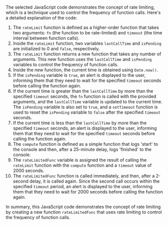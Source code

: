 The selected JavaScript code demonstrates the concept of rate limiting, which is a technique used to control the frequency of function calls. Here's a detailed explanation of the code:

1. The `rateLimit` function is defined as a higher-order function that takes two arguments: `fn` (the function to be rate-limited) and `timeout` (the time interval between function calls).
2. Inside the `rateLimit` function, two variables `lastCallTime` and `isPending` are initialized to 0 and `false`, respectively.
3. The `rateLimit` function returns a new function that takes any number of arguments. This new function uses the `lastCallTime` and `isPending` variables to control the frequency of function calls.
4. Inside the new function, the current time is obtained using `Date.now()`.
5. If the `isPending` variable is `true`, an alert is displayed to the user, informing them that they need to wait for the specified `timeout` seconds before calling the function again.
6. If the current time is greater than the `lastCallTime` by more than the specified `timeout` seconds, the `fn` function is called with the provided arguments, and the `lastCallTime` variable is updated to the current time. The `isPending` variable is also set to `true`, and a `setTimeout` function is used to reset the `isPending` variable to `false` after the specified `timeout` seconds.
7. If the current time is less than the `lastCallTime` by more than the specified `timeout` seconds, an alert is displayed to the user, informing them that they need to wait for the specified `timeout` seconds before calling the function again.
8. The `compute` function is defined as a simple function that logs 'start' to the console and then, after a 25-minute delay, logs 'finished' to the console.
9. The `rateLimitedFunc` variable is assigned the result of calling the `rateLimit` function with the `compute` function and a `timeout` value of 2000 seconds.
10. The `rateLimitedFunc` function is called immediately, and then, after a 2-second delay, it is called again. Since the second call occurs within the specified `timeout` period, an alert is displayed to the user, informing them that they need to wait for 2000 seconds before calling the function again.

In summary, this JavaScript code demonstrates the concept of rate limiting by creating a new function `rateLimitedFunc` that uses rate limiting to control the frequency of function calls.